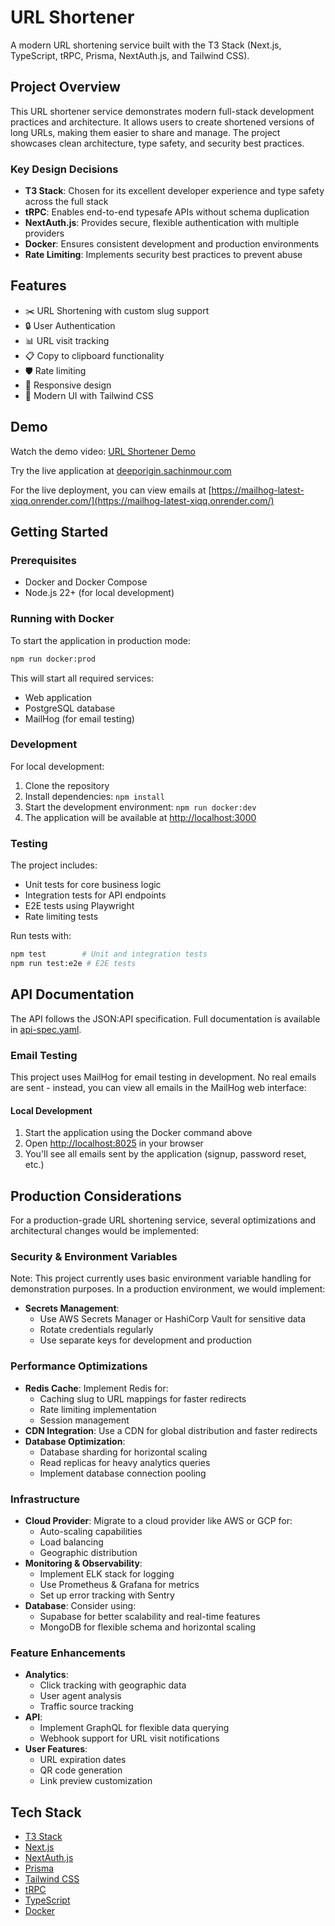 # URL Shortener

A modern URL shortening service built with the T3 Stack (Next.js, TypeScript, tRPC, Prisma, NextAuth.js, and Tailwind CSS).

## Project Overview

This URL shortener service demonstrates modern full-stack development practices and architecture. It allows users to create shortened versions of long URLs, making them easier to share and manage. The project showcases clean architecture, type safety, and security best practices.

### Key Design Decisions

- **T3 Stack**: Chosen for its excellent developer experience and type safety across the full stack
- **tRPC**: Enables end-to-end typesafe APIs without schema duplication
- **NextAuth.js**: Provides secure, flexible authentication with multiple providers
- **Docker**: Ensures consistent development and production environments
- **Rate Limiting**: Implements security best practices to prevent abuse

## Features

- ✂️ URL Shortening with custom slug support
- 🔒 User Authentication
- 📊 URL visit tracking
- 📋 Copy to clipboard functionality
- 🛡️ Rate limiting
- 📱 Responsive design
- 🎨 Modern UI with Tailwind CSS

## Demo

Watch the demo video: [URL Shortener Demo](https://komododecks.com/recordings/ksM5QtbKydJRpY3vp8f2)

Try the live application at [deeporigin.sachinmour.com](https://deeporigin.sachinmour.com)

For the live deployment, you can view emails at [https://mailhog-latest-xiqq.onrender.com/](https://mailhog-latest-xiqq.onrender.com/)

## Getting Started

### Prerequisites

- Docker and Docker Compose
- Node.js 22+ (for local development)

### Running with Docker

To start the application in production mode:

```bash
npm run docker:prod
```

This will start all required services:

- Web application
- PostgreSQL database
- MailHog (for email testing)

### Development

For local development:

1. Clone the repository
2. Install dependencies: `npm install`
3. Start the development environment: `npm run docker:dev`
4. The application will be available at [http://localhost:3000](http://localhost:3000)

### Testing

The project includes:

- Unit tests for core business logic
- Integration tests for API endpoints
- E2E tests using Playwright
- Rate limiting tests

Run tests with:

```bash
npm test        # Unit and integration tests
npm run test:e2e # E2E tests
```

## API Documentation

The API follows the JSON:API specification. Full documentation is available in [api-spec.yaml](./api-spec.yaml).

### Email Testing

This project uses MailHog for email testing in development. No real emails are sent - instead, you can view all emails in the MailHog web interface:

#### Local Development

1. Start the application using the Docker command above
2. Open [http://localhost:8025](http://localhost:8025) in your browser
3. You'll see all emails sent by the application (signup, password reset, etc.)

## Production Considerations

For a production-grade URL shortening service, several optimizations and architectural changes would be implemented:

### Security & Environment Variables

Note: This project currently uses basic environment variable handling for demonstration purposes. In a production environment, we would implement:

- **Secrets Management**:
  - Use AWS Secrets Manager or HashiCorp Vault for sensitive data
  - Rotate credentials regularly
  - Use separate keys for development and production

### Performance Optimizations

- **Redis Cache**: Implement Redis for:
  - Caching slug to URL mappings for faster redirects
  - Rate limiting implementation
  - Session management
- **CDN Integration**: Use a CDN for global distribution and faster redirects
- **Database Optimization**:
  - Database sharding for horizontal scaling
  - Read replicas for heavy analytics queries
  - Implement database connection pooling

### Infrastructure

- **Cloud Provider**: Migrate to a cloud provider like AWS or GCP for:
  - Auto-scaling capabilities
  - Load balancing
  - Geographic distribution
- **Monitoring & Observability**:
  - Implement ELK stack for logging
  - Use Prometheus & Grafana for metrics
  - Set up error tracking with Sentry
- **Database**: Consider using:
  - Supabase for better scalability and real-time features
  - MongoDB for flexible schema and horizontal scaling

### Feature Enhancements

- **Analytics**:
  - Click tracking with geographic data
  - User agent analysis
  - Traffic source tracking
- **API**:
  - Implement GraphQL for flexible data querying
  - Webhook support for URL visit notifications
- **User Features**:
  - URL expiration dates
  - QR code generation
  - Link preview customization

## Tech Stack

- [T3 Stack](https://create.t3.gg/)
- [Next.js](https://nextjs.org)
- [NextAuth.js](https://next-auth.js.org)
- [Prisma](https://prisma.io)
- [Tailwind CSS](https://tailwindcss.com)
- [tRPC](https://trpc.io)
- [TypeScript](https://typescriptlang.org)
- [Docker](https://www.docker.com/)
